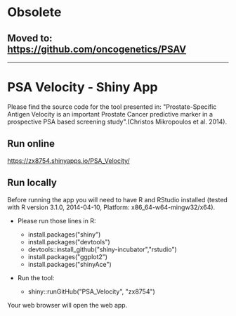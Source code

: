 # Obsolete
## Moved to: https://github.com/oncogenetics/PSAV


----------


PSA Velocity - Shiny App
=============

Please find the source code for the tool presented in:
"Prostate-Specific Antigen Velocity is an important Prostate Cancer predictive marker in a prospective PSA based screening study".(Christos Mikropoulos et al. 2014).

Run online
------------
https://zx8754.shinyapps.io/PSA_Velocity/

Run locally
------------

Before running the app you will need to have R and RStudio installed (tested with R version 3.1.0, 2014-04-10, Platform: x86_64-w64-mingw32/x64).

- Please run those lines in R:
  - install.packages("shiny")
  - install.packages("devtools")
  - devtools::install_github("shiny-incubator","rstudio")
  - install.packages("ggplot2")
  - install.packages("shinyAce")

- Run the tool:
  - shiny::runGitHub("PSA_Velocity", "zx8754")

Your web browser will open the web app.
